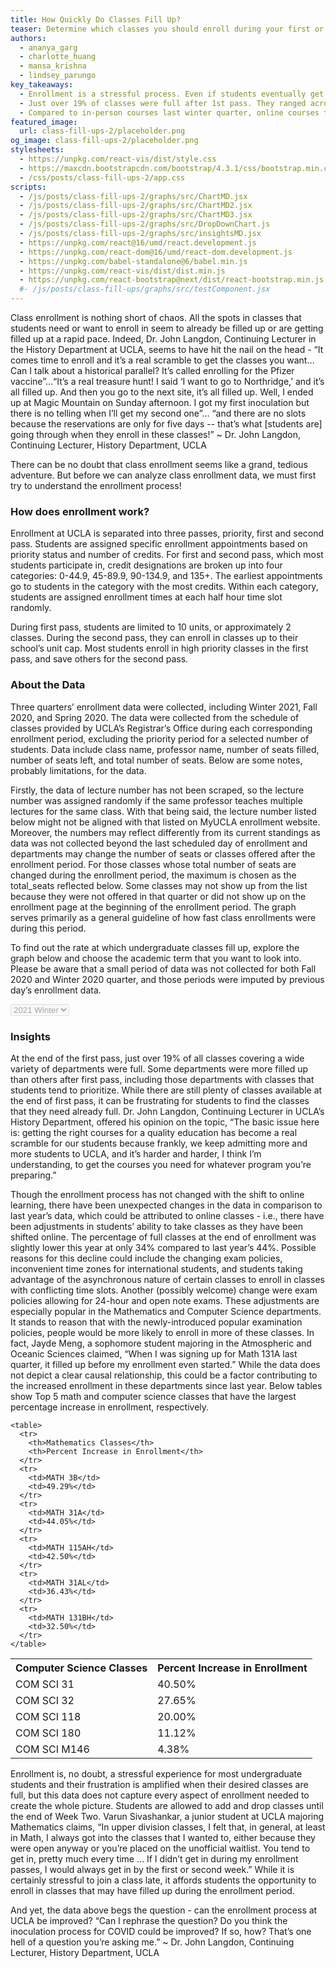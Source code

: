 ```yaml
---
title: How Quickly Do Classes Fill Up?
teaser: Determine which classes you should enroll during your first or second pass, based on analysis of Spring 2020, Fall 2020, and Winter 2021 Quarter Data
authors:
  - ananya_garg
  - charlotte_huang
  - mansa_krishna
  - lindsey_parungo
key_takeaways:
  - Enrollment is a stressful process. Even if students eventually get the classes that they need, many classes fill up before freshman and sophomores have a chance to enroll.
  - Just over 19% of classes were full after 1st pass. They ranged across departments, with the three fullest by percentage being Global Studies, English Composition, and Physiological Science.
  - Compared to in-person courses last winter quarter, online courses this quarter showed an up to 50% increased enrollment in Math and Computer Science classes, especially lower division courses.
featured_image:
  url: class-fill-ups-2/placeholder.png
og_image: class-fill-ups-2/placeholder.png
stylesheets:
  - https://unpkg.com/react-vis/dist/style.css
  - https://maxcdn.bootstrapcdn.com/bootstrap/4.3.1/css/bootstrap.min.css
  - /css/posts/class-fill-ups-2/app.css
scripts:
  - /js/posts/class-fill-ups-2/graphs/src/ChartMD.jsx
  - /js/posts/class-fill-ups-2/graphs/src/ChartMD2.jsx
  - /js/posts/class-fill-ups-2/graphs/src/ChartMD3.jsx
  - /js/posts/class-fill-ups-2/graphs/src/DropDownChart.js
  - /js/posts/class-fill-ups-2/graphs/src/insightsMD.jsx
  - https://unpkg.com/react@16/umd/react.development.js
  - https://unpkg.com/react-dom@16/umd/react-dom.development.js
  - https://unpkg.com/babel-standalone@6/babel.min.js
  - https://unpkg.com/react-vis/dist/dist.min.js
  - https://unpkg.com/react-bootstrap@next/dist/react-bootstrap.min.js
  #- /js/posts/class-fill-ups/graphs/src/testComponent.jsx
---
```


Class enrollment is nothing short of chaos. All the spots in classes that students need or want to enroll in seem to already be filled up or are getting filled up at a rapid pace. Indeed, Dr. John Langdon, Continuing Lecturer in the History Department at UCLA, seems to have hit the nail on the head - “It comes time to enroll and it’s a real scramble to get the classes you want… Can I talk about a historical parallel? It’s called enrolling for the Pfizer vaccine”...“It’s a real treasure hunt! I said ‘I want to go to Northridge,’ and it’s all filled up. And then you go to the next site, it’s all filled up. Well, I ended up at Magic Mountain on Sunday afternoon. I got my first inoculation but there is no telling when I’ll get my second one”... “and there are no slots because the reservations are only for five days -- that’s what [students are] going through when they enroll in these classes!” ~ Dr. John Langdon, Continuing Lecturer, History Department, UCLA

There can be no doubt that class enrollment seems like a grand, tedious adventure. But before we can analyze class enrollment data, we must first try to understand the enrollment process!

### How does enrollment work?

Enrollment at UCLA is separated into three passes, priority, first and second pass. Students are assigned specific enrollment appointments based on priority status and number of credits. For first and second pass, which most students participate in, credit designations are broken up into four categories: 0-44.9, 45-89.9, 90-134.9, and 135+. The earliest appointments go to students in the category with the most credits. Within each category, students are assigned enrollment times at each half hour time slot randomly.

During first pass, students are limited to 10 units, or approximately 2 classes. During the second pass, they can enroll in classes up to their school’s unit cap. Most students enroll in high priority classes in the first pass, and save others for the second pass.

### About the Data

Three quarters’ enrollment data were collected, including Winter 2021, Fall 2020, and Spring 2020. The data were collected from the schedule of classes provided by UCLA’s Registrar’s Office during each corresponding enrollment period, excluding the priority period for a selected number of students. Data include class name, professor name, number of seats filled, number of seats left, and total number of seats. Below are some notes, probably limitations, for the data.  

Firstly, the data of lecture number has not been scraped, so the lecture number was assigned randomly if the same professor teaches multiple lectures for the same class. With that being said, the lecture number listed below might not be aligned with that listed on MyUCLA enrollment website. Moreover, the numbers may reflect differently from its current standings as data was not collected beyond the last scheduled day of enrollment and departments may change the number of seats or classes offered after the enrollment period. For those classes whose total number of seats are changed during the enrollment period, the maximum is chosen as the total_seats reflected below. Some classes may not show up from the list because they were not offered in that quarter or did not show up on the enrollment page at the beginning of the enrollment period. The graph serves primarily as a general guideline of how fast class enrollments were during this period.

To find out the rate at which undergraduate classes fill up, explore the graph below and choose the academic term that you want to look into. Please be aware that a small period of data was not collected for both Fall 2020 and Winter 2020 quarter, and those periods were imputed by previous day’s enrollment data.   

<!-- Chart container -->
<select id="selectMe" class = "selectgroup" disabled>
    <option value="chartMD_winter">2021 Winter</option>
    <option value="chartMD_fall">2020 FALL</option>
    <option value="chartMD_spring">2020 Spring</option>
</select>

<div id="chartMD_winter" class="group" ></div>
<div id="chartMD_fall" class="group" ></div>
<div id="chartMD_spring" class="group" ></div>

### Insights

At the end of the first pass, just over 19% of all classes covering a wide variety of departments were full. Some departments were more filled up than others after first pass, including those departments with classes that students tend to prioritize. While there are still plenty of classes available at the end of first pass, it can be frustrating for students to find the classes that they need already full. Dr. John Langdon, Continuing Lecturer in UCLA’s History Department, offered his opinion on the topic, “The basic issue here is: getting the right courses for a quality education has become a real scramble for our students because frankly, we keep admitting more and more students to UCLA, and it’s harder and harder, I think I’m understanding, to get the courses you need for whatever program you’re preparing.”

<div id="insightsMD"></div>

Though the enrollment process has not changed with the shift to online learning, there have been unexpected changes in the data in comparison to last year’s data, which could be attributed to online classes - i.e., there have been adjustments in students’ ability to take classes as they have been shifted online. The percentage of full classes at the end of enrollment was slightly lower this year at only 34% compared to last year’s 44%. Possible reasons for this decline could include the changing exam policies, inconvenient time zones for international students, and students taking advantage of the asynchronous nature of certain classes to enroll in classes with conflicting time slots. Another (possibly welcome) change were exam policies allowing for 24-hour and open note exams. These adjustments are especially popular in the Mathematics and Computer Science departments. It stands to reason that with the newly-introduced popular examination policies, people would be more likely to enroll in more of these classes. In fact, Jayde Meng, a sophomore student majoring in the Atmospheric and Oceanic Sciences claimed, “When I was signing up for Math 131A last quarter, it filled up before my enrollment even started.” While the data does not depict a clear causal relationship, this could be a factor contributing to the increased enrollment in these departments since last year. Below tables show Top 5 math and computer science classes that have the largest percentage increase in enrollment, respectively.

<div class="float-container">
  <div class="float-child">

    <table>
      <tr>
        <th>Mathematics Classes</th>
        <th>Percent Increase in Enrollment</th>
      </tr>
      <tr>
        <td>MATH 3B</td>
        <td>49.29%</td>
      </tr>
      <tr>
        <td>MATH 31A</td>
        <td>44.05%</td>
      </tr>
      <tr>
        <td>MATH 115AH</td>
        <td>42.50%</td>
      </tr>
      <tr>
        <td>MATH 31AL</td>
        <td>36.43%</td>
      </tr>
      <tr>
        <td>MATH 131BH</td>
        <td>32.50%</td>
      </tr>
    </table>
  </div>

  <div class="float-child">
    <table>
      <tr>
        <th>Computer Science Classes</th>
        <th>Percent Increase in Enrollment</th>
      </tr>
      <tr>
        <td>COM SCI 31</td>
        <td>40.50%</td>
      </tr>
      <tr>
        <td>COM SCI 32</td>
        <td>27.65%</td>
      </tr>
      <tr>
        <td>COM SCI 118</td>
        <td>20.00%</td>
      </tr>
      <tr>
        <td>COM SCI 180</td>
        <td>11.12%</td>
      </tr>
      <tr>
        <td>COM SCI M146</td>
        <td>4.38%</td>
      </tr>
    </table>
  </div>
</div>

Enrollment is, no doubt, a stressful experience for most undergraduate students and their frustration is amplified when their desired classes are full, but this data does not capture every aspect of enrollment needed to create the whole picture. Students are allowed to add and drop classes until the end of Week Two. Varun Sivashankar, a junior student at UCLA majoring Mathematics claims, “In upper division classes, I felt that, in general, at least in Math, I always got into the classes that I wanted to, either because they were open anyway or you’re placed on the unofficial waitlist. You tend to get in, pretty much every time … If I didn’t get in during my enrollment passes, I would always get in by the first or second week.” While it is certainly stressful to join a class late, it affords students the opportunity to enroll in classes that may have filled up during the enrollment period.

And yet, the data above begs the question - can the enrollment process at UCLA be improved?
“Can I rephrase the question? Do you think the inoculation process for COVID could be improved? If so, how? That’s one hell of a question you’re asking me.” ~ Dr. John Langdon, Continuing Lecturer, History Department, UCLA

<link rel="stylesheet" href="https://unpkg.com/react-vis/dist/style.css">
<link
  rel="stylesheet"
  href="https://maxcdn.bootstrapcdn.com/bootstrap/4.3.1/css/bootstrap.min.css"
  integrity="sha384-ggOyR0iXCbMQv3Xipma34MD+dH/1fQ784/j6cY/iJTQUOhcWr7x9JvoRxT2MZw1T"
  crossorigin="anonymous"
/>
<script src="https://unpkg.com/react-vis/dist/dist.min.js"></script>
<script src="https://unpkg.com/react@16/umd/react.development.js" crossorigin></script>
<script src="https://unpkg.com/react-dom@16/umd/react-dom.development.js" crossorigin></script>
<script src="https://unpkg.com/babel-standalone@6/babel.min.js"></script>
<script src="https://unpkg.com/react-bootstrap@next/dist/react-bootstrap.min.js" crossorigin></script>
<script src="https://ajax.googleapis.com/ajax/libs/jquery/2.1.3/jquery.min.js"></script>

<script type="text/babel" src="/js/posts/class-fill-ups-2/graphs/src/ChartMD.jsx"></script>
<script type="text/babel" src="/js/posts/class-fill-ups-2/graphs/src/ChartMD2.jsx"></script>
<script type="text/babel" src="/js/posts/class-fill-ups-2/graphs/src/ChartMD3.jsx"></script>
<script type="text/babel" src="/js/posts/class-fill-ups-2/graphs/src/DropDownChart.js"></script>
<script type="text/babel" src="/js/posts/class-fill-ups-2/graphs/src/insightsMD.jsx"></script>
<!-- <script type="text/babel" src="/js/posts/class-fill-ups-2/graphs/mathcstable.js"></script> -->
